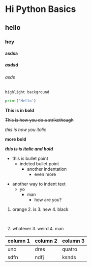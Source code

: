 # Hi Python Basics
## hello
### hey
#### asdsa
##### asdsd
###### asds

`highlight background`

```python
print('Hello')
```

**This is in bold**

~~This is how you do a strikethough~~

_this is how you italic_

**more bold**

**_this is is italic and bold_**

* this is bullet point
    * indeted bullet point
        * another indentation
            * even more

- another way to indent text
    - yo
        - man
            - how are you?

1. orange 
    2. is
    3. new
    4. black

<br>

 2. whatever
    3. weird
        4. man
        
| column 1 | column 2 | column 3|
|----------|----------|---------|
|uno | dres | quatro|
|sdfn|ndfj|ksnds| 


        



